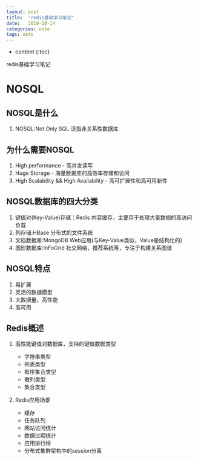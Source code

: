 ```yaml
---
layout: post
title:  "redis基础学习笔记"
date:   2019-10-14
categories: note
tags: note
---
```


* content
{:toc}

redis基础学习笔记









# NOSQL
## NOSQL是什么
1. NOSQL:Not Only SQL 泛指非关系性数据库 

## 为什么需要NOSQL
1. High performance - 高并发读写
2. Huge Storage - 海量数据库的高效率存储和访问
3. High Scalability && High Availability - 高可扩展性和高可用新性

## NOSQL数据库的四大分类
1. 键值对(Key-Value)存储：Redis 内容缓存，主要用于处理大量数据的高访问负载
2. 列存储:HBase 分布式的文件系统
3. 文档数据库:MongoDB Web应用(与Key-Value类似，Value是结构化的)
4. 图形数据库:InFoGrid 社交网络，推荐系统等，专注于构建关系图谱

## NOSQL特点
1. 易扩展
2. 灵活的数据模型
3. 大数据量，高性能
4. 高可用

## Redis概述
1. 高性能键值对数据库，支持的键值数据类型
    * 字符串类型
    * 列表类型
    * 有序集合类型
    * 散列类型
    * 集合类型

2. Redis应用场景
    * 缓存
    * 任务队列
    * 网站访问统计
    * 数据过期统计
    * 应用排行榜
    * 分布式集群架构中的session分离




















